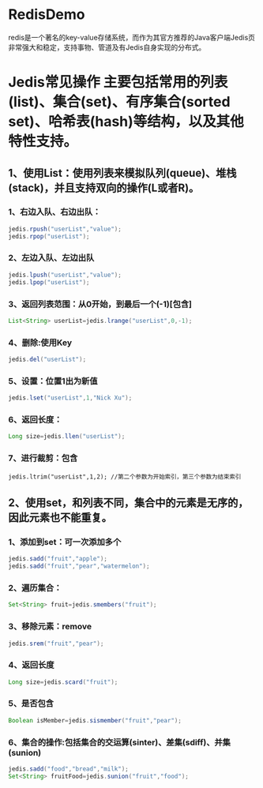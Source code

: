 # RedisDemo
redis是一个著名的key-value存储系统，而作为其官方推荐的Java客户端Jedis页非常强大和稳定，支持事物、管道及有Jedis自身实现的分布式。

# Jedis常见操作 主要包括常用的列表(list)、集合(set)、有序集合(sorted set)、哈希表(hash)等结构，以及其他特性支持。
## 1、使用List：使用列表来模拟队列(queue)、堆栈(stack)，并且支持双向的操作(L或者R)。
### 1、右边入队、右边出队：
```java
jedis.rpush("userList","value");
jedis.rpop("userList");
```

### 2、左边入队、左边出队
```java
jedis.lpush("userList","value");
jedis.lpop("userList");
```

### 3、返回列表范围：从0开始，到最后一个(-1)[包含]
```java
List<String> userList=jedis.lrange("userList",0,-1);
```

### 4、删除:使用Key
```java
jedis.del("userList");
```

### 5、设置：位置1出为新值
```java
jedis.lset("userList",1,"Nick Xu");
```

### 6、返回长度：
```java
Long size=jedis.llen("userList");
```

### 7、进行裁剪：包含
```
jedis.ltrim("userList",1,2); //第二个参数为开始索引，第三个参数为结束索引
```

## 2、使用set，和列表不同，集合中的元素是无序的，因此元素也不能重复。
### 1、添加到set：可一次添加多个
```java
jedis.sadd("fruit","apple");
jedis.sadd("fruit","pear","watermelon");
```

### 2、遍历集合：
```java
Set<String> fruit=jedis.smembers("fruit");
```

### 3、移除元素：remove
```java
jedis.srem("fruit","pear");
```

### 4、返回长度
```java
Long size=jedis.scard("fruit");
```

### 5、是否包含
```java
Boolean isMember=jedis.sismember("fruit","pear");
```

### 6、集合的操作:包括集合的交运算(sinter)、差集(sdiff)、并集(sunion)
```java
jedis.sadd("food","bread","milk");
Set<String> fruitFood=jedis.sunion("fruit","food");
```

